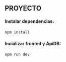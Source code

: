 
## PROYECTO
#### **Instalar  dependencias**:

```bash
npm install

```
#### **Incializar fronted y ApiDB**:

```bash
npm run dev

```

